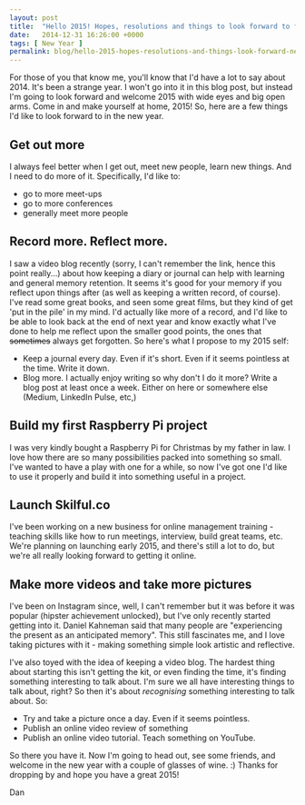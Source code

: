 ```yaml
---
layout: post
title:  "Hello 2015! Hopes, resolutions and things to look forward to for the new year"
date:   2014-12-31 16:26:00 +0000
tags: [ New Year ]
permalink: blog/hello-2015-hopes-resolutions-and-things-look-forward-new-year
---
```

For those of you that know me, you'll know that I'd have a lot to say about 2014. It's been a strange year. I won't go into it in this blog post, but instead I'm going to look forward and welcome 2015 with wide eyes and big open arms. Come in and make yourself at home, 2015! So, here are a few things I'd like to look forward to in the new year.

## Get out more

I always feel better when I get out, meet new people, learn new things. And I need to do more of it. Specifically, I'd like to:

*   go to more meet-ups
*   go to more conferences
*   generally meet more people

## Record more. Reflect more.

I saw a video blog recently (sorry, I can't remember the link, hence this point really...) about how keeping a diary or journal can help with learning and general memory retention. It seems it's good for your memory if you reflect upon things after (as well as keeping a written record, of course). I've read some great books, and seen some great films, but they kind of get 'put in the pile' in my mind. I'd actually like more of a record, and I'd like to be able to look back at the end of next year and know exactly what I've done to help me reflect upon the smaller good points, the ones that <strike>sometimes</strike> always get forgotten. So here's what I propose to my 2015 self:

*   Keep a journal every day. Even if it's short. Even if it seems pointless at the time. Write it down.
*   Blog more. I actually enjoy writing so why don't I do it more? Write a blog post at least once a week. Either on here or somewhere else (Medium, LinkedIn Pulse, etc,)

## Build my first Raspberry Pi project

I was very kindly bought a Raspberry Pi for Christmas by my father in law. I love how there are so many possibilities packed into something so small. I've wanted to have a play with one for a while, so now I've got one I'd like to use it properly and build it into something useful in a project.

## Launch Skilful.co

I've been working on a new business for online management training - teaching skills like how to run meetings, interview, build great teams, etc. We're planning on launching early 2015, and there's still a lot to do, but we're all really looking forward to getting it online. 

## Make more videos and take more pictures

I've been on Instagram since, well, I can't remember but it was before it was popular (hipster achievement unlocked), but I've only recently started getting into it. Daniel Kahneman said that many people are "experiencing the present as an anticipated memory". This still fascinates me, and I love taking pictures with it - making something simple look artistic and reflective.

I've also toyed with the idea of keeping a video blog. The hardest thing about starting this isn't getting the kit, or even finding the time, it's finding something interesting to talk about. I'm sure we all have interesting things to talk about, right? So then it's about *recognising* something interesting to talk about. So:

*   Try and take a picture once a day. Even if it seems pointless.
*   Publish an online video review of something
*   Publish an online video tutorial. Teach something on YouTube.

So there you have it. Now I'm going to head out, see some friends, and welcome in the new year with a couple of glasses of wine. :) Thanks for dropping by and hope you have a great 2015!

Dan

